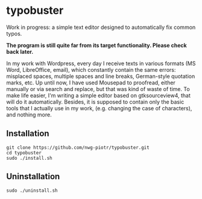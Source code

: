 # typobuster
Work in progress: a simple text editor designed to automatically fix common typos.

**The program is still quite far from its target functionality. Please check back later.**

In my work with Wordpress, every day I receive texts in various formats (MS Word, LibreOffice, email), which constantly 
contain the same errors: misplaced spaces, multiple spaces and line breaks, German-style quotation marks, etc. 
Up until now, I have used Mousepad to proofread, either manually or via search and replace, but that was kind of 
waste of time. To make life easier, I'm writing a simple editor based on gtksourceview4, that will do it automatically. 
Besides, it is supposed to contain only the basic tools that I actually use in my work, (e.g. changing the case of 
characters), and nothing more.

## Installation

```
git clone https://github.com/nwg-piotr/typobuster.git
cd typobuster
sudo ./install.sh
```

## Uninstallation

`sudo ./uninstall.sh`